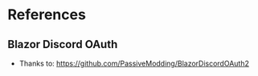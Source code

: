 ﻿# References

## Blazor Discord OAuth
- Thanks to: https://github.com/PassiveModding/BlazorDiscordOAuth2